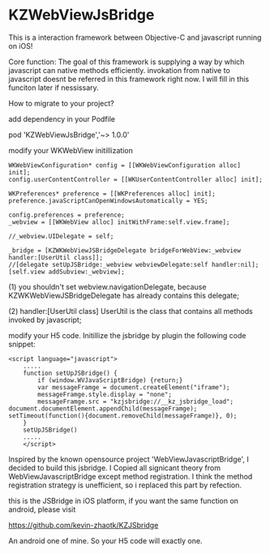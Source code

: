 # KZWebViewJsBridge
This is a interaction framework between Objective-C and javascript running on iOS!  


Core function: The goal of this framework is supplying a way by which javascript can native methods efficiently. invokation from native to javascript doesnt be referred in this framework right now. I will fill in this funciton later if nessissary.

How to migrate to your project?

add dependency in your Podfile

pod 'KZWebViewJsBridge','~> 1.0.0'

modify your WKWebView initillization

    WKWebViewConfiguration* config = [[WKWebViewConfiguration alloc] init];
    config.userContentController = [[WKUserContentController alloc] init];
    
    WKPreferences* preference = [[WKPreferences alloc] init];
    preference.javaScriptCanOpenWindowsAutomatically = YES;
    
    config.preferences = preference;
    _webview = [[WKWebView alloc] initWithFrame:self.view.frame];
    
    //_webview.UIDelegate = self;
    
    _bridge = [KZWKWebViewJSBridgeDelegate bridgeForWebView:_webview handler:[UserUtil class]];
    //[delegate setUpJSBridge:_webview webviewDelegate:self handler:nil];
    [self.view addSubview:_webview];

(1) you shouldn't set webview.navigationDelegate, because KZWKWebViewJSBridgeDelegate has already contains this delegate;

(2) handler:[UserUtil class] UserUtil is the class that contains all methods invoked by javascript;


modify your H5 code. Initillize the jsbridge by plugin the following code snippet:

    <script language="javascript"> 
        ..... 
        function setUpJSBridge() { 
            if (window.WVJavaScriptBridge) {return;} 
            var messageFramge = document.createElement("iframe"); 
            messageFramge.style.display = "none"; 
            messageFramge.src = "kzjsbridge://__kz_jsbridge_load"; document.documentElement.appendChild(messageFramge);                 setTimeout(function(){document.removeChild(messageFramge)}, 0); 
        } 
        setUpJSBridge() 
        ..... 
        </script>
        
Inspired by the known opensource project 'WebViewJavascriptBridge', I decided to build this jsbridge. I Copied all signicant theory from WebViewJavascriptBridge except method registration. I think the method registration strategy is unefficient, so i replaced this part by refection.


this is the JSBridge in iOS platform, if you want the same function on android, please visit 

https://github.com/kevin-zhaotk/KZJSbridge

An android one of mine. So your H5 code will exactly one.


